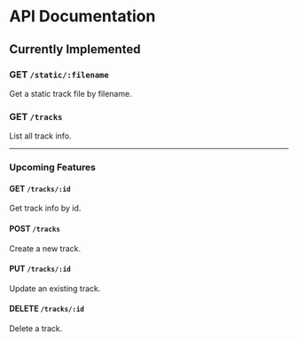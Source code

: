 # API Documentation

## Currently Implemented

### GET `/static/:filename`
Get a static track file by filename.

### GET `/tracks`
List all track info.

---

### Upcoming Features

#### GET `/tracks/:id`
Get track info by id.

#### POST `/tracks`
Create a new track.

#### PUT `/tracks/:id`
Update an existing track.

#### DELETE `/tracks/:id`
Delete a track.
